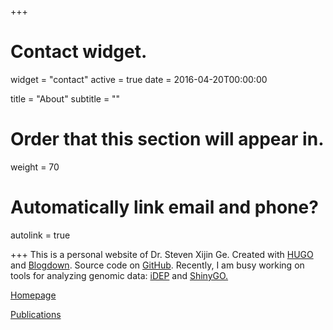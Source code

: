 +++
# Contact widget.
widget = "contact"
active = true
date = 2016-04-20T00:00:00

title = "About"
subtitle = ""

# Order that this section will appear in.
weight = 70

# Automatically link email and phone?
autolink = true

+++
 This is a personal website of Dr. Steven Xijin Ge. Created with [HUGO](https://gohugo.io/) and [Blogdown](https://bookdown.org/yihui/blogdown/). Source code on [GitHub](https://github.com/gexijin/sge). Recently, I am busy working on tools for analyzing genomic data: [iDEP](http://bioinformatics.sdstate.edu/idep/) and [ShinyGO.](http://bioinformatics.sdstate.edu/go/)

[Homepage](https://www.sdstate.edu/directory/xijin-ge)

[Publications](https://scholar.google.com/citations?user=DFUSeDUAAAAJ&hl=en)

